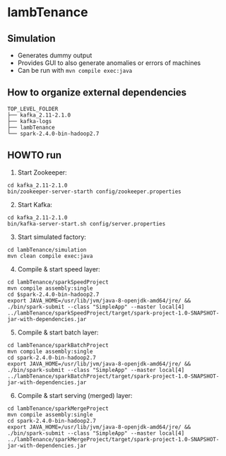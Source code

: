 # lambTenance

## Simulation
- Generates dummy output
- Provides GUI to also generate anomalies or errors of machines
- Can be run with `mvn compile exec:java`


## How to organize external dependencies
```
TOP_LEVEL_FOLDER
├── kafka_2.11-2.1.0
├── kafka-logs
├── lambTenance
└── spark-2.4.0-bin-hadoop2.7
```


## HOWTO run

1. Start Zookeeper:
```
cd kafka_2.11-2.1.0
bin/zookeeper-server-starth config/zookeeper.properties
```

2. Start Kafka:
```
cd kafka_2.11-2.1.0
bin/kafka-server-start.sh config/server.properties
```

3. Start simulated factory:
```
cd lambTenance/simulation
mvn clean compile exec:java
```

4. Compile & start speed layer:
```
cd lambTenance/sparkSpeedProject
mvn compile assembly:single
cd $spark-2.4.0-bin-hadoop2.7
export JAVA_HOME=/usr/lib/jvm/java-8-openjdk-amd64/jre/ && ./bin/spark-submit --class "SimpleApp" --master local[4] ../lambTenance/sparkSpeedProject/target/spark-project-1.0-SNAPSHOT-jar-with-dependencies.jar
```

5. Compile & start batch layer:
```
cd lambTenance/sparkBatchProject
mvn compile assembly:single
cd spark-2.4.0-bin-hadoop2.7
export JAVA_HOME=/usr/lib/jvm/java-8-openjdk-amd64/jre/ && ./bin/spark-submit --class "SimpleApp" --master local[4] ../lambTenance/sparkBatchProject/target/spark-project-1.0-SNAPSHOT-jar-with-dependencies.jar
```

6. Compile & start serving (merged) layer:
```
cd lambTenance/sparkMergeProject
mvn compile assembly:single
cd spark-2.4.0-bin-hadoop2.7
export JAVA_HOME=/usr/lib/jvm/java-8-openjdk-amd64/jre/ && ./bin/spark-submit --class "SimpleApp" --master local[4] ../lambTenance/sparkMergeProject/target/spark-project-1.0-SNAPSHOT-jar-with-dependencies.jar
```

